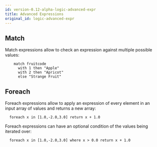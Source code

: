 ```yaml
---
id: version-0.12-alpha-logic-advanced-expr
title: Advanced Expressions
original_id: logic-advanced-expr
---
```


## Match

Match expressions allow to check an expression against multiple possible
values:

```ergo
    match fruitcode
      with 1 then "Apple"
      with 2 then "Apricot"
      else "Strange Fruit"
```

## Foreach

Foreach expressions allow to apply an expression of every element in
an input array of values and returns a new array:

```ergo
  foreach x in [1.0,-2.0,3.0] return x + 1.0
```

Foreach expressions can have an optional condition of the values being
iterated over:

```ergo
  foreach x in [1.0,-2.0,3.0] where x > 0.0 return x + 1.0
```

